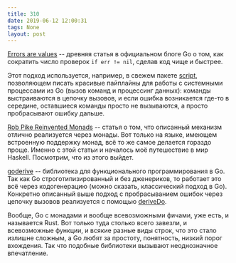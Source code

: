 ```yaml
---
title: 310
date: 2019-06-12 12:00:31
tags: None
layout: post
---
```


[Errors are values](https://blog.golang.org/errors-are-values) -- древняя статья в официальном блоге Go о том, как сократить число проверок `if err != nil`, сделав код чище и быстрее.

Этот подход используется, например, в свежем пакете [script](https://github.com/bitfield/script), позволяющем писать красивые пайплайны для работы с системными процессами из Go (вызов команд и процессинг данных): команды выстраиваются в цепочку вызовов, и если ошибка возникается где-то в середине, оставшиеся команды просто не вызываются, а просто пробрасывают ошибку дальше.

[Rob Pike Reinvented Monads](https://www.innoq.com/en/blog/golang-errors-monads/) -- статья о том, что описанный механизм отлично реализуется через монады. Вот только на языке, имеющем встроенную поддержку монад, всё то же самое делается гораздо проще. Именно с этой статьи и началось моё путешествие в мир Haskell. Посмотрим, что из этого выйдет.

[goderive](https://github.com/awalterschulze/goderive) -- библиотека для функционального программирования в Go. Так как Go строготипизированный и без дженериков, то работает это всё через кодогенерацию (можно сказать, классический подход в Go). Конкретно описанный выше подход с пробрасыванием ошибок через цепочку вызовов реализуется с помощью [deriveDo](https://github.com/awalterschulze/goderive/tree/master/example/plugin/do).

Вообще, Go с монадами и вообще всевозможными фичами, уже есть, и называется Rust. Вот только туда столько всего завезли, и всевозможные функции, и всякие разные виды строк, что это стало излишне сложным, а Go любят за простоту, понятность, низкий порог вхождения. Так что подобные библиотеки вызывают неоднозначное впечатление.
